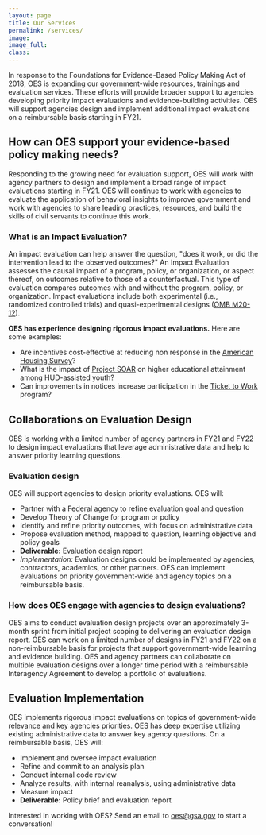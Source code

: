 ```yaml
---
layout: page
title: Our Services
permalink: /services/
image:
image_full: 
class:
---
```


In response to the Foundations for Evidence-Based Policy Making Act of 2018, OES is expanding our government-wide resources, trainings and evaluation services. These efforts will provide broader support  to agencies developing priority impact evaluations and evidence-building activities. OES will support agencies design and implement additional impact evaluations on a reimbursable basis starting in FY21.

## How can OES support your evidence-based policy making needs?
Responding to the growing need for evaluation support, OES will work with agency partners to design and implement a broad range of impact evaluations starting in FY21. OES will continue to work with agencies to evaluate the application of behavioral insights to improve government and work with agencies to share leading practices, resources, and build the skills of civil servants to continue this work.

### What is an Impact Evaluation? 
An impact evaluation can help answer the question, "does it work, or did the intervention lead to the observed outcomes?" An Impact Evaluation assesses the causal impact of a program, policy, or organization, or aspect thereof, on outcomes relative to those of a counterfactual. This type of evaluation compares outcomes with and without the program, policy, or organization. Impact evaluations include both experimental (i.e., randomized controlled trials) and quasi-experimental designs (<a href="https://www.whitehouse.gov/wp-content/uploads/2020/03/M-20-12.pdf">OMB M20-12</a>).

**OES has experience designing rigorous impact evaluations.**
Here are some examples:
- Are incentives cost-effective at reducing non response in the <a href="https://oes.gsa.gov/projects/1901-ahs-incentives-nrb/">American Housing Survey</a>? 
- What is the impact of <a href="https://oes.gsa.gov/projects/soar/">Project SOAR</a> on higher educational attainment among HUD-assisted youth? 
- Can improvements in notices increase participation in the <a href="https://oes.gsa.gov/projects/ticket-to-work/">Ticket to Work</a> program? 

## Collaborations on Evaluation Design
OES is working with a limited number of agency partners in FY21 and FY22 to design impact evaluations that leverage administrative data and help to answer priority learning questions. 

### Evaluation design
OES will support agencies to design priority evaluations. OES will: 
- Partner with a Federal agency to refine evaluation goal and question 
- Develop Theory of Change for program or policy 
- Identify and refine priority outcomes, with focus on administrative data 
- Propose evaluation method, mapped to question, learning objective and policy goals
- **Deliverable:** Evaluation design report
- *Implementation:* Evaluation designs could be implemented by agencies, contractors, academics, or other partners. OES can implement evaluations on priority government-wide and agency topics on a reimbursable basis.

### How does OES engage with agencies to design evaluations?
OES aims to conduct evaluation design projects over an approximately 3-month sprint from initial project scoping to delivering an evaluation design report. OES can work on a limited number of designs in FY21 and FY22 on a non-reimbursable basis for projects that support government-wide learning and evidence building. OES and agency partners can collaborate on multiple evaluation designs over a longer time period with a reimbursable Interagency Agreement to develop a portfolio of evaluations.

## Evaluation Implementation 
OES implements rigorous impact evaluations on topics of government-wide relevance and key agencies priorities. OES has deep expertise utilizing existing administrative data to answer key agency questions. On a reimbursable basis, OES will:  
- Implement and oversee impact evaluation
- Refine and commit to an analysis plan 
- Conduct internal code review 
- Analyze results, with internal reanalysis, using administrative data  
- Measure impact 
- **Deliverable:** Policy brief and evaluation report 

Interested in working with OES? Send an email to <a href="mailto:oes@gsa.gov?subject=Partnering with OES: Evaluation Idea">oes@gsa.gov</a> to start a conversation!
